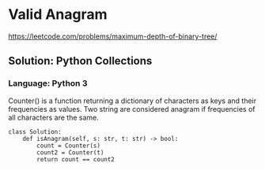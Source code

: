 # Valid Anagram
https://leetcode.com/problems/maximum-depth-of-binary-tree/

## Solution: Python Collections
### Language: Python 3

Counter() is a function returning a dictionary of characters as keys and their frequencies as values.
Two string are considered anagram if frequencies of all characters are the same.

```python3
class Solution:
    def isAnagram(self, s: str, t: str) -> bool:
        count = Counter(s)
        count2 = Counter(t)
        return count == count2
```

